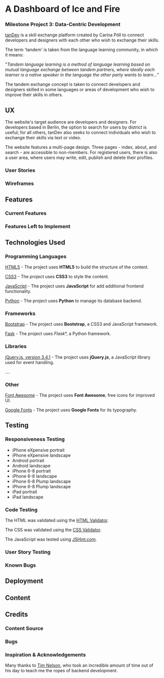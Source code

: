# A Dashboard of Ice and Fire

### Milestone Project 3: Data-Centric Development

[tanDev](https://tandev.herokuapp.com/index) is a skill exchange platform created by Carina Pöll to connect developers and designers with each other who wish to exchange their skills.

The term 'tandem' is taken from the language learning community, in which it means:

"*Tandem language learning is a method of language learning based on mutual language exchange between tandem partners, where ideally each learner is a native speaker in the language the other party wants to learn...*"

The tandem exchange concept is taken to connect developers and designers skilled in some languages or areas of development who wish to improve their skills in others.


## UX

The website's target audience are developers and designers. For developers based in Berlin, the option to search for users by district is useful; for all others, tanDev also seeks to connect individuals who wish to exchange their skills via text or video.

The website features a multi-page design. Three pages - index, about, and search - are accessible to non-members. For registered users, there is also a user area, where users may write, edit, publish and delete their profiles.



### User Stories



### Wireframes



## Features

### Current Features




### Features Left to Implement



## Technologies Used

### Programming Languages

 [HTML5](https://developer.mozilla.org/en-US/docs/Web/Guide/HTML/HTML5)
    - The project uses **HTML5** to build the structure of the content.
    
 [CSS3](https://developer.mozilla.org/en-US/docs/Web/CSS/CSS3)
    - The project uses **CSS3** to style the content.

 [JavaScript](https://developer.mozilla.org/de/docs/Web/JavaScript)
    - The project uses **JavaScript** for add additional frontend functionality.  

[Python](https://docs.python.org/3/)
    - The project uses **Python** to manage its database backend.
    
### Frameworks
[Bootstrap](https://getbootstrap.com/)
    - The project uses **Bootstrap**, a CSS3 and JavaScript framework.

[Fask](https://flask.palletsprojects.com/en/1.0.x/)
    - The project uses *Flask**, a Python framework.

### Libraries

[jQuery.js, version 3.4.1](https://jquery.com/)
    - The project uses **jQuery.js**, a JavaScript library used for event handling.

....


### Other

[Font Awesome](https://fontawesome.com/)
    - The project uses **Font Awesome**, free icons for improved UI.

[Google Fonts](https://developers.google.com/fonts/)
     - The project uses **Google Fonts** for its typography.  


## Testing

### Responsiveness Testing


* iPhone eXpensive portrait
* iPhone eXpensive landscape
* Android portrait
* Android landscape
* iPhone 6-8 portrait
* iPhone 6-8 landscape
* iPhone 6-8 Plump landscape
* iPhone 6-8 Plump landscape
* iPad portrait
* iPad landscape


### Code Testing

The HTML was validated using the [HTML Validator](https://www.freeformatter.com/html-validator.html).



The CSS was validated using the [CSS Validator](https://jigsaw.w3.org/css-validator/validator). 

The JavaScript was tested using [JSHint.com](https://jshint.com/). 

### User Story Testing


### Known Bugs



## Deployment



## Content



## Credits

### Content Source


### Bugs


### Inspiration & Acknowledgements

Many thanks to [Tim Nelson](https://github.com/TravelTimN), who took an incredible amount of time out of his day to teach me the ropes of backend development.




